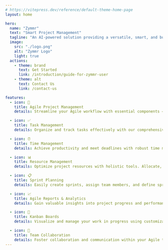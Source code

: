 ```yaml
---
# https://vitepress.dev/reference/default-theme-home-page
layout: home

hero:
  name: "Zymmr"
  text: "Smart Project Management"
  tagline: "An AI-powered solution providing a versatile, smart, and budget-friendly method for managing projects."
  image:
    src: "./logo.png"
    alt: "Zymmr Logo"
    light: true
  actions:
    - theme: brand
      text: Get Started
      link: /introduction/guide-for-zymmr-user
    - theme: alt
      text: Contact Us
      link: /contact-us

features:
  - icon: 🏃
    title: Agile Project Management
    details: Streamline your Agile workflow with essential components – user stories, sprint planning, Scrum board, stand-ups, reviews, and retrospectives. Deliver projects efficiently and flexibly.

  - icon: ✅
    title: Task Management
    details: Organize and track tasks effectively with our comprehensive task management system. Create, assign, and monitor tasks with ease while maintaining clear visibility of project progress.

  - icon: ⏰
    title: Time Management
    details: Achieve productivity and meet deadlines with robust time management features. Create schedules, prioritize tasks, visualize progress, and optimize time usage.

  - icon: 📊
    title: Resource Management
    details: Optimize project resources with holistic tools. Allocate, track, and prevent overbooking. Enhance productivity through effective resource management.

  - icon: 📋
    title: Sprint Planning
    details: Easily create sprints, assign team members, and define sprint durations. Plan and manage your agile iterations with precision and clarity.

  - icon: 📈
    title: Agile Reports & Analytics
    details: Gain valuable insights into project progress and performance with comprehensive reporting tools. Make data-driven decisions to improve team efficiency.

  - icon: 🔄
    title: Kanban Boards
    details: Visualize and manage your work in progress using customizable Kanban boards. Track task flow and identify bottlenecks in real-time.

  - icon: 👥
    title: Team Collaboration
    details: Foster collaboration and communication within your Agile team. Share updates, feedback, and documentation seamlessly across your organization.
---
```

